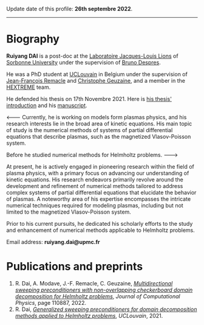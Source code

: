 <!---
dairy-life/dairy-life is a ✨ special ✨ repository because its `README.md` (this file) appears on your GitHub profile.
You can click the Preview link to take a look at your changes.
--->

Update date of this profile: **26th septembre 2022**.

---

# Biography

**Ruiyang DAI** is a post-doc at the [Laboratoire Jacques-Louis Lions](https://www.ljll.math.upmc.fr/) of [Sorbonne University](https://www.sorbonne-universite.fr/) under the supervision of [Bruno Despres](https://www.ljll.math.upmc.fr/despres/).

He was a PhD student at [UCLouvain](https://uclouvain.be/en/index.html) in Belgium under the supervision of [Jean-Francois Remacle](https://www.hextreme.eu/staff-members/913/) and [Christophe Geuzaine](https://people.montefiore.uliege.be/geuzaine/), and a member in the [HEXTREME](https://www.hextreme.eu/) team. 

He defended his thesis on 17th Novembre 2021. Here is [his thesis' introduction](https://www.fsa.uliege.be/cms/c_7439141/fr/generalized-sweeping-preconditioners-for-domain-decomposition-methods-applied-to-helmholtz-problems) and his [manuscript](https://orbi.uliege.be/handle/2268/260200).

<---
Currently, he is working on models form plasmas physics, 
and his research interests lie in the broad area of kinetic equations. 
His main topic of study is the numerical methods of systems of partial differential equations that describe plasmas, such as the magnetized Vlasov-Poisson system.

Before he studied numerical methods for Helmholtz problems.
--->

At present, he is actively engaged in pioneering research within the field of plasma physics, with a primary focus on advancing our understanding of kinetic equations. His research endeavors primarily revolve around the development and refinement of numerical methods tailored to address complex systems of partial differential equations that elucidate the behavior of plasmas. A noteworthy area of his expertise encompasses the intricate numerical techniques required for modeling plasmas, including but not limited to the magnetized Vlasov-Poisson system.

Prior to his current pursuits, he dedicated his scholarly efforts to the study and enhancement of numerical methods applicable to Helmholtz problems.

Email address: __ruiyang.dai@upmc.fr__

# Publications and preprints

1.  R. Dai, A. Modave, J.-F. Remacle, C. Geuzaine, [*Multidirectional sweeping preconditioners with non-overlapping checkerboard domain decomposition for Helmholtz problems*](https://www.sciencedirect.com/science/article/pii/S0021999121007828), <em>Journal of Computational Physics</em>, page 110887, 2022.
2.  R. Dai, [*Generalized sweeping preconditioners for domain decomposition methods applied to Helmholtz problems*](https://dial.uclouvain.be/pr/boreal/object/boreal:258030), <em>UCLouvain</em>, 2021.

<!---
# Blog on github

His personal website is [here](https://dairy-life.github.io/) !

His blog on github is [here](https://github.com/dairy-life/blog) !
--->
